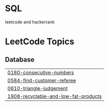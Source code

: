 # SQL
leetcode and hackerrank

<!---LeetCode Topics Start-->
# LeetCode Topics
## Database
|  |
| ------- |
| [0180-consecutive-numbers](https://github.com/sumit778285/SQL/tree/master/0180-consecutive-numbers) |
| [0584-find-customer-referee](https://github.com/sumit778285/SQL/tree/master/0584-find-customer-referee) |
| [0610-triangle-judgement](https://github.com/sumit778285/SQL/tree/master/0610-triangle-judgement) |
| [1908-recyclable-and-low-fat-products](https://github.com/sumit778285/SQL/tree/master/1908-recyclable-and-low-fat-products) |
<!---LeetCode Topics End-->